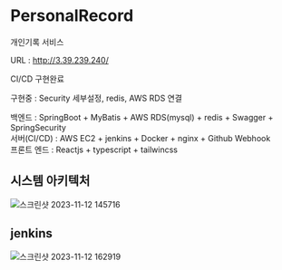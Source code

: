 # PersonalRecord

개인기록 서비스

URL : http://3.39.239.240/

CI/CD 구현완료

구현중 : Security 세부설정, redis, AWS RDS 연결

백엔드 : SpringBoot + MyBatis + AWS RDS(mysql) + redis + Swagger + SpringSecurity
<br/>
서버(CI/CD) : AWS EC2 + jenkins + Docker + nginx + Github Webhook
<br/>
프론트 엔드 : Reactjs + typescript + tailwincss

## 시스템 아키텍처
![스크린샷 2023-11-12 145716](https://github.com/orthh/PersonalRecord/assets/107793363/64bc8992-44a3-47ef-bdeb-fca726b3d966)

## jenkins
![스크린샷 2023-11-12 162919](https://github.com/orthh/PersonalRecord/assets/107793363/f623a640-9e03-4760-b648-b953f416c97a)
